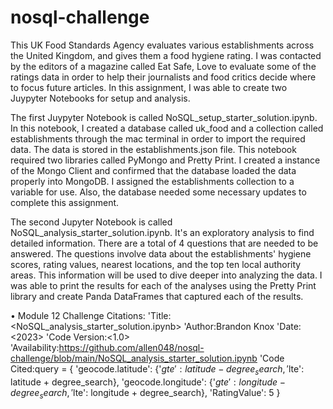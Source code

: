 # nosql-challenge

This UK Food Standards Agency evaluates various establishments across the United Kingdom, and gives them a food hygiene rating. I was contacted by the editors of a magazine called Eat Safe, Love to evaluate some of the ratings data in order to help their journalists and food critics decide where to focus future articles. In this assignment, I was able to create two Juypyter Notebooks for setup and analysis.

The first Juypyter Notebook is called NoSQL_setup_starter_solution.ipynb. In this notebook, I created a database called uk_food and a collection called establishments through the mac terminal in order to import the required data. The data is stored in the establishments.json file. This notebook required two libraries called PyMongo and Pretty Print. I created a instance of the Mongo Client and confirmed that the database loaded the data properly into MongoDB. I assigned the establishments collection to a variable for use. Also, the database needed some necessary updates to complete this assignment.

The second Jupyter Notebook is called NoSQL_analysis_starter_solution.ipynb. It's an exploratory analysis to find detailed information. There are a total of 4 questions that are needed to be answered. The questions involve data about the establishments' hygiene scores, rating values, nearest locations, and the top ten local authority areas. This information will be used to dive deeper into analyzing the data. I was able to print the results for each of the analyses using the Pretty Print library and create Panda DataFrames that captured each of the results.

• Module 12 Challenge Citations:
'Title:<NoSQL_analysis_starter_solution.ipynb> 'Author:Brandon Knox 'Date:<2023> 'Code Version:<1.0> 'Availability:https://github.com/allen048/nosql-challenge/blob/main/NoSQL_analysis_starter_solution.ipynb
'Code Cited:query = { 'geocode.latitude': {'$gte': latitude - degree_search, '$lte': latitude + degree_search},
          'geocode.longitude': {'$gte': longitude - degree_search, '$lte': longitude + degree_search},
          'RatingValue': 5
        }
